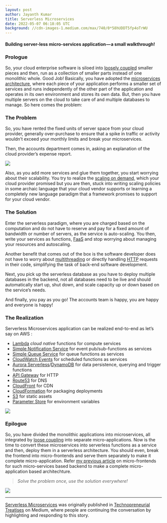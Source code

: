 ```yaml
---
layout: post
author: Jayanth Kumar
title: Serverless Microservices
date: 2022-05-07 06:18:05 UTC
background: //cdn-images-1.medium.com/max/740/0*58hUDDT5fp4oTrWU
---
```


#### Building server-less micro-services application — a small walkthrough!

### Prologue

So, your cloud enterprise software is siloed into [loosely coupled](https://en.wikipedia.org/wiki/Loose_coupling) smaller pieces and then, run as a collection of smaller parts instead of one monolithic whole. Good Job! Basically, you have adopted the [microservices architecture](https://en.wikipedia.org/wiki/Microservices), where each piece of your application performs a smaller set of services and runs independently of the other part of the application and operates in its own environment and stores its own data. But, then you have multiple servers on the cloud to take care of and multiple databases to manage. So here comes the&nbsp;problem:

### The Problem

So, you have rented the fixed units of server space from your cloud provider, generally over-purchase to ensure that a spike in traffic or activity wouldn’t exceed your monthly limits and break your microservices.

Then, the accounts department comes in, asking an explanation of the cloud provider’s expense&nbsp;report.

![](https://cdn-images-1.medium.com/max/1024/0*3TTDvKnn9sKyQyp_)

Also, as you add more services and glue them together, you start worrying about their scalability. You try to realize the [scaling on demand,](https://en.wikipedia.org/wiki/Autoscaling) which your cloud provider promised but you are then, stuck into writing scaling policies in some archaic language that your cloud vendor supports or learning a completely new language paradigm that a framework promises to support for your cloud&nbsp;vendor.

### The Solution

Enter the serverless paradigm, where you are charged based on the computation and do not have to reserve and pay for a fixed amount of bandwidth or number of servers, as the service is auto-scaling. You then, write your services as functions, [FaaS](https://en.wikipedia.org/wiki/Function_as_a_service) and stop worrying about managing your resources and autoscaling.

Another benefit that comes out of the box is the software developer does not have to worry about [multithreading](https://en.wikipedia.org/wiki/Multithreading_(software)) or directly handling [HTTP](https://en.wikipedia.org/wiki/HTTP) requests in their code, simplifying the task of back-end software development.

Next, you pick up the serverless database as you have to deploy multiple databases in the backend, not all databases need to be live and should automatically start up, shut down, and scale capacity up or down based on the service’s needs.

And finally, you pay as you go! The accounts team is happy, you are happy and everyone is&nbsp;happy!

### The Realization

Serverless Microservices application can be realized end-to-end as let’s say on AWS&nbsp;:

- [Lambda](https://aws.amazon.com/lambda/) _cloud native_ functions for compute&nbsp;services
- [Simple Notification Service](https://aws.amazon.com/sns/) for event pub/sub-functions as&nbsp;services
- [Simple Queue Service](https://aws.amazon.com/sqs/) for queue functions as&nbsp;services
- [CloudWatch Events](https://docs.aws.amazon.com/lambda/latest/dg/with-scheduled-events.html) for scheduled functions as&nbsp;services
- [Aurora Serverless](https://aws.amazon.com/rds/aurora/serverless/)/[DynamoDB](https://aws.amazon.com/dynamodb/) for data persistence, querying and trigger functions
- [API Gateway](https://aws.amazon.com/api-gateway/) for&nbsp;HTTP
- [Route53](https://aws.amazon.com/route53) for&nbsp;DNS
- [CloudFront](https://aws.amazon.com/cloudfront/) for&nbsp;CDN
- [CloudFormation](https://aws.amazon.com/cloudformation/) for packaging deployments
- [S3](https://aws.amazon.com/s3/) for static&nbsp;assets
- [Parameter Store](https://docs.aws.amazon.com/systems-manager/latest/userguide/systems-manager-paramstore.html) for environment variables

![](https://cdn-images-1.medium.com/max/1024/0*5yhUCKvZ3ctlkxYi)

### Epilogue

So, you have divided the monolithic applications into microservices, all integrated by [loose coupling](https://en.wikipedia.org/wiki/Loose_coupling) into separate micro-applications. Now is the time to convert these microservices into serverless functions as a service and then, deploy them in a serverless architecture. You should even, break the frontend into micro-frontends and serve them separately to make it complete micro-application. Refer [my previous article](https://medium.com/@jayanthj/demystifying-%CE%BC-frontends-c0431c74858c) on micro-frontends for such micro-services based backend to make a complete micro-application based architechture.

> _Solve the problem once, use the solution everywhere!_

 ![](https://medium.com/_/stat?event=post.clientViewed&referrerSource=full_rss&postId=ea465c439183)
* * *

[Serverless Microservices](https://blog.jaykmr.com/serverless-microservices-ea465c439183) was originally published in [Technopreneurial Treatises](https://blog.jaykmr.com) on Medium, where people are continuing the conversation by highlighting and responding to this story.


